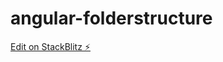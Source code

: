# angular-folderstructure

[Edit on StackBlitz ⚡️](https://stackblitz.com/edit/angular-folderstructure)